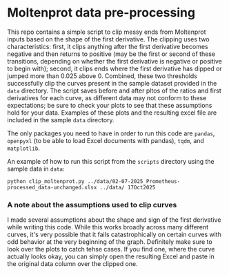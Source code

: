 # Moltenprot data pre-processing
This repo contains a simple script to clip messy ends from Moltenprot inputs based on the shape of the first derivative. The clipping uses two characteristics: first, it clips anything after the first derivative becomes negative and then returns to positive (may be the first or second of these transitions, depending on whether the first derivative is negative or positive to begin with); second, it clips ends where the first derivative has dipped or jumped more than 0.025 above 0. Combined, these two thresholds successfully clip the curves present in the sample dataset provided in the `data` directory. The script saves before and after pltos of the ratios and first derivatives for each curve, as different data may not conform to these expectations; be sure to check your plots to see that these assumptions hold for your data. Examples of these plots and the resulting excel file are included in the sample `data` directory.

The only packages you need to have in order to run this code are `pandas`, `openpyxl` (to be able to load Excel documents with pandas), `tqdm`, and `matplotlib`.

An example of how to run this script from the `scripts` directory using the sample data in `data`:

```
python clip_moltenprot.py ../data/02-07-2025_Prometheus-processed_data-unchanged.xlsx ../data/ 17Oct2025
```

### A note about the assumptions used to clip curves
I made several assumptions about the shape and sign of the first derivative while writing this code. While this works broadly across many different curves, it's very possible that it fails catastrophically on certain curves with odd behavior at the very beginning of the graph. Definitely make sure to look over the plots to catch tehse cases. If you find one, where the curve actually looks okay, you can simply open the resulting Excel and paste in the original data column over the clipped one.
